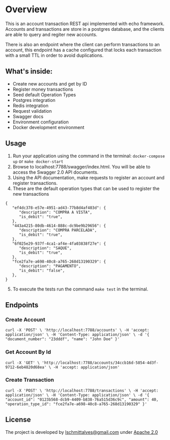 # Overview
This is an account transaction REST api implemented with echo framework.
Accounts and transactions are store in a postgres database, and the clients are able to query and regiter new accounts.

There is also an endpoint where the client can perform transactions to an account, this endpoint has a
cache configured that locks each transaction with a small TTL in order to avoid duplications.


## What's inside:

- Create new accounts and get by ID
- Register money transactions
- Seed default Operation Types
- Postgres integration
- Redis integration
- Request validation
- Swagger docs
- Environment configuration
- Docker development environment

## Usage
1. Run your application using the command in the terminal:
    `docker-compose up` or `make docker-start` 
2. Browse to localhost:7788/swagger/index.html. You will be able to access the Swagger 2.0 API documents.
3. Using the API documentation, make requests to register an account and register transactions.
4. These are the default operation types that can be used to register the new transactions
```
{
   "ef4dc378-e57e-4951-ad43-77b8d4af403d": {
      "description": "COMPRA A VISTA",
      "is_debit": "true",
   },
   "443a4215-80db-4614-888c-dc9be9b29656": {
      "description": "COMPRA PARCELADA",
      "is_debit": "true",
   },
   "6f025e29-937f-4ca1-af4e-4fa03838f27e": {
      "description": "SAQUE",
      "is_debit": "true",
   },
   "fce2fa7e-a698-40c8-a765-268d13190329": {
      "description": "PAGAMENTO",
      "is_debit": "false",
   },
}
```
5. To execute the tests run the command  `make test` in the terminal.

## Endpoints

### Create Account
`curl -X 'POST' \ 'http://localhost:7788/accounts' \ -H 'accept: application/json' \ -H 'Content-Type: application/json' \ -d '{ "document_number": "23dddf", "name": "John Doe" }'`

### Get Account By Id
`curl -X 'GET' \ 'http://localhost:7788/accounts/34ccb16d-5854-4d3f-9712-6eb4820d68ea' \ -H 'accept: application/json'`

### Create Transaction

`curl -X 'POST' \ 'http://localhost:7788/transactions' \ -H 'accept: application/json' \ -H 'Content-Type: application/json' \ -d '{ "account_id": "0123b568-dcb9-4409-b838-76a515d36c9c", "amount": 40, "operation_type_id": "fce2fa7e-a698-40c8-a765-268d13190329" }'`

## License
The project is developed by [lschmittalves@gmail.com]() under [Apache 2.0](http://www.apache.org/licenses/LICENSE-2.0.html)
